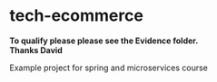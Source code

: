 # tech-ecommerce
<b>To qualify please please see the Evidence folder.
<br>Thanks David</b>

Example project for spring and microservices course
